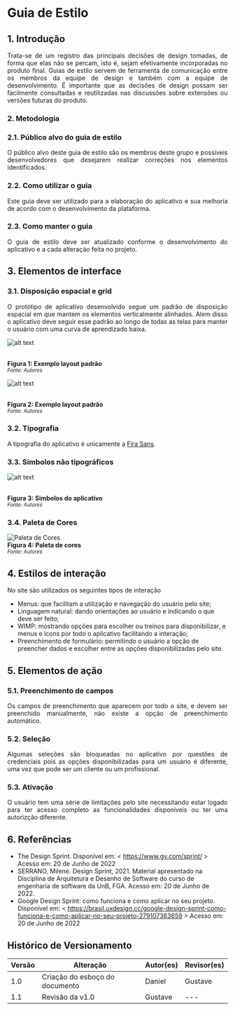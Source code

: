# Guia de Estilo

## 1. Introdução

<p align=justify>Trata-se de um registro das principais decisões de design tomadas, de forma que elas não se percam, isto é, sejam efetivamente incorporadas no produto final. Guias de estilo servem de ferramenta de comunicação entre os membros da equipe de design e também com a equipe de desenvolvimento. É importante que as decisões de design possam ser facilmente consultadas e reutilizadas nas discussões sobre extensões ou versões futuras do produto.</p>

### 2. Metodologia

### 2.1. Público alvo do guia de estilo

<p align=justify>O público alvo deste guia de estilo são os membros deste grupo e possíveis desenvolvedores que desejarem realizar correções nos elementos identificados.</p>

### 2.2. Como utilizar o guia

<p align=justify>Este guia deve ser utilizado para a elaboração do aplicativo e sua melhoria de acordo com o desenvolvimento da plataforma.</p>

### 2.3. Como manter o guia

<p align=justify>O guia de estilo deve ser atualizado conforme o desenvolvimento do aplicativo e a cada alteração feita no projeto.</p>

## 3. Elementos de interface

### 3.1. Disposição espacial e grid

<p align=justify>O protótipo de aplicativo desenvolvido segue um padrão de disposição espacial em que mantem os elementos verticalmente alinhados. Alem disso o aplicativo deve seguir esse padrão ao longo de todas as telas para manter o usuário com uma curva de aprendizado baixa.</p>

<p align="center">

![alt text](../../assets/guia_estilo/exemplo_layout_2.png)

<br><b>Figura 1: Exemplo layout padrão</b>
<br><small><i>Fonte: Autores</i></small>

</p>
<p align="center">

![alt text](../../assets/guia_estilo/exemplo_layout_2.png)

<br><b>Figura 2: Exemplo layout padrão</b>
<br><small><i>Fonte: Autores</i></small>

</p>

### 3.2. Tipografia

<p align=justify>A tipografia do aplicativo é unicamente a <a href="https://fonts.google.com/specimen/Fira+Sans">Fira Sans</a>.</p>

### 3.3. Símbolos não tipográficos

![alt text](../../assets/guia_estilo/icones_prototipo.png)

<br><b>Figura 3: Simbolos do aplicativo</b>
<br><small><i>Fonte: Autores</i></small>

### 3.4. Paleta de Cores

![Paleta de Cores](https://github.com/UnBArqDsw2022-1/2022_1_grupo5/blob/main/docs/assets/prototipo/paletaDeCoresProt%C3%B3tipo.jpeg?raw=true)
<br><b>Figura 4: Paleta de cores</b>
<br><small><i>Fonte: Autores</i></small>

## 4. Estilos de interação

<p align=justify>
No site são utilizados os seguintes tipos de interação
<ul>
    <li>Menus: que facilitam a utilização e navegação do usuário pelo site;</li>
    <li>Linguagem natural: dando orientações ao usuário e indicando o que deve ser feito;</li>
    <li>WIMP: mostrando opções para escolher ou treinos para disponibilizar, e menus e icons por todo o aplicativo facilitando a interação;</li>
    <li>Preenchimento de formulário: permitindo o usuário a opção de preencher dados e escolher entre as opções disponibilizadas pelo site.</li>
</ul>
</p>

## 5. Elementos de ação

### 5.1. Preenchimento de campos

<p align=justify>
Os campos de preenchimento que aparecem por todo o site, e devem ser preenchido manualmente, não existe a opção de preenchimento automático.
</p>

### 5.2. Seleção

<p align=justify>
Algumas seleções são bloqueadas no aplicativo por questões de credenciais pois as opções disponibilizadas para um usuário é diferente, uma vez que pode ser um cliente ou um profissional.
</p>

### 5.3. Ativação

<p align=justify>
O usuário tem uma série de limitações pelo site necessitando estar logado para ter acesso completo as funcionalidades disponíveis ou ter uma autorizção diferente.
</p>

## 6. Referências

- The Design Sprint. Disponível em: < https://www.gv.com/sprint/ > Acesso em: 20 de Junho de 2022
- SERRANO, Milene. Design Sprint, 2021. Material apresentado na Disciplina de Arquitetura e Desenho de Software do curso de engenharia de software da UnB, FGA. Acesso em: 20 de Junho de 2022.
- Google Design Sprint: como funciona e como aplicar no seu projeto. Disponível em: < https://brasil.uxdesign.cc/google-design-sprint-como-funciona-e-como-aplicar-no-seu-projeto-279107363659 > Acesso em: 20 de Junho de 2022

## Histórico de Versionamento

| Versão | Alteração                      | Autor(es) | Revisor(es) |
| ------ | ------------------------------ | --------- | ----------- |
| 1.0    | Criação do esboço do documento | Daniel    | Gustave     |
| 1.1    | Revisão da v1.0                | Gustave   | ---         |
